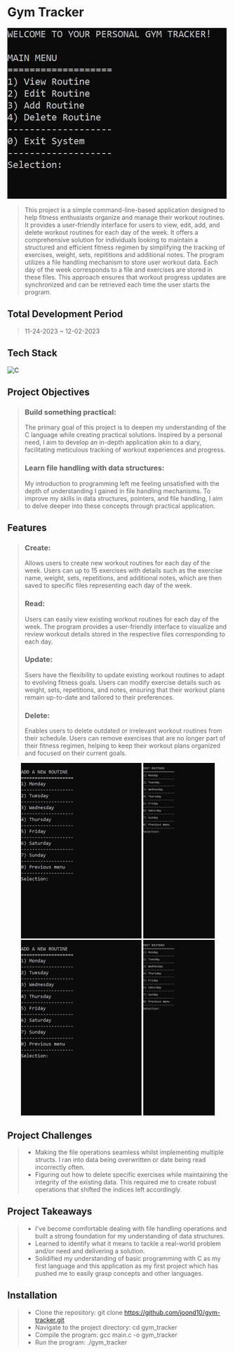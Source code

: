 # Gym Tracker

 <img src="assets/menu-selection.gif" alt="main menu"/>

> This project is a simple command-line-based application designed to help fitness enthusiasts organize and manage their workout routines. It provides a user-friendly interface for users to view, edit, add, and delete workout routines for each day of the week. It offers a comprehensive solution for individuals looking to maintain a structured and efficient fitness regimen by simplifying the tracking of exercises, weight, sets, repititions and additional notes. The program utilizes a file handling mechanism to store user workout data. Each day of the week corresponds to a file and exercises are stored in these files. This approach ensures that workout progress updates are synchronized and can be retrieved each time the user starts the program.

## Total Development Period

> 11-24-2023 ~ 12-02-2023

## Tech Stack

![C](https://img.shields.io/badge/c-%2300599C.svg?style=flat&logo=c&logoColor=white)

## Project Objectives

> ### Build something practical:
>
> The primary goal of this project is to deepen my understanding of the C language while creating practical solutions. Inspired by a personal need, I aim to develop an in-depth application akin to a diary, facilitating meticulous tracking of workout experiences and progress.
>
> ### Learn file handling with data structures:
>
> My introduction to programming left me feeling unsatisfied with the depth of understanding I gained in file handling mechanisms. To improve my skills in data structures, pointers, and file handling, I aim to delve deeper into these concepts through practical application.

## Features

> ### Create:
>
> Allows users to create new workout routines for each day of the week. Users can up to 15 exercises with details such as the exercise name, weight, sets, repetitions, and additional notes, which are then saved to specific files representing each day of the week.
>
> ### Read:
>
> Users can easily view existing workout routines for each day of the week. The program provides a user-friendly interface to visualize and review workout details stored in the respective files corresponding to each day.
>
> ### Update:
>
> Ssers have the flexibility to update existing workout routines to adapt to evolving fitness goals. Users can modify exercise details such as weight, sets, repetitions, and notes, ensuring that their workout plans remain up-to-date and tailored to their preferences.
>
> ### Delete:
>
> Enables users to delete outdated or irrelevant workout routines from their schedule. Users can remove exercises that are no longer part of their fitness regimen, helping to keep their workout plans organized and focused on their current goals. 

<p align="center">
  <img src="assets/create.gif" height="400" alt="add exercise"/>
  <img src="assets/edit.gif" height="400" alt="edit exercise"/>
  <img src="assets/create.gif" height="400" alt="add exercise"/>
  <img src="assets/edit.gif" height="400" alt="edit exercise"/>
</p>

## Project Challenges

> - Making the file operations seamless whilst implementing multiple structs. I ran into data being overwritten or date being read incorrectly often.
> - Figuring out how to delete specific exercises while maintaining the integrity of the existing data. This required me to create robust operations that shifted the indices left accordingly.

## Project Takeaways

> - I've become comfortable dealing with file handling operations and built a strong foundation for my understanding of data structures.
> - Learned to identify what it means to tackle a real-world problem and/or need and delivering a solution.
> - Solidified my understanding of basic programming with C as my first language and this application as my first project which has pushed me to easily grasp concepts and other languages.

## Installation

> - Clone the repository: git clone https://github.com/joond10/gym-tracker.git
> - Navigate to the project directory: cd gym_tracker
> - Compile the program: gcc main.c -o gym_tracker
> - Run the program: ./gym_tracker
